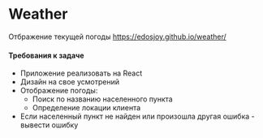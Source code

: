 # Weather

Отбражение текущей погоды https://edosjoy.github.io/weather/

#### Требования к задаче
* Приложение реализовать на React
* Дизайн на свое усмотрений
* Отображение погоды:
  * Поиск по названию населенного пункта
  * Определение локации клиента
* Если населенный пункт не найден или произошла другая ошибка - вывести ошибку
